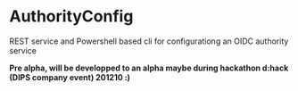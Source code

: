 # AuthorityConfig
REST service and Powershell based cli for configurationg an OIDC authority service

**Pre alpha, will be developped to an alpha maybe during hackathon d:hack (DIPS company event) 201210 :)**
